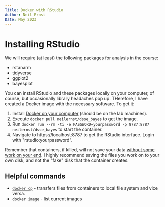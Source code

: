 ```yaml
---
Title: Docker with RStudio
Author: Neil Ernst
Date: May 2023
---
```


# Installing RStudio

We will require (at least) the following packages for analysis in the course:

* rstanarm
* tidyverse
* ggplot2
* bayesplot

You can install RStudio and these packages locally on your computer, of course, but occasionally library headaches pop up. THerefore, I have created a Docker image with the necessary software. To get it:

1. Install [Docker on your computer](https://www.docker.com) (should be on the lab machines).
2. Execute `docker pull neilernst/dsse_bayes` to get the image.
3. Run `docker run --rm -ti -e PASSWORD=yourpassword -p 8787:8787 neilernst/dsse_bayes` to start the container.
4. Navigate to https://localhost:8787 to get the RStudio interface. Login with "rstudio:yourpassword". 

Remember that containers, if killed, will not save your data [without some work on your end](https://docs.docker.com/storage/). I highly recommend saving the files you work on to your own disk, and not the "fake" disk that the container creates. 

## Helpful commands
* [`docker cp`](https://docs.docker.com/engine/reference/commandline/cp/) - transfers files from containers to local file system and vice versa.
* `docker image` - list current images 